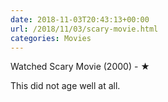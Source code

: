 ```yaml
---
date: 2018-11-03T20:43:13+00:00
url: /2018/11/03/scary-movie.html
categories: Movies
---
```

Watched Scary Movie (2000) - ★

This did not age well at all.


